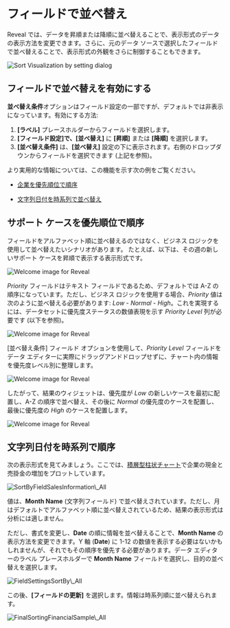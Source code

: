 # フィールドで並べ替え

Reveal では、データを昇順または降順に並べ替えることで、表示形式のデータの表示方法を変更できます。さらに、元のデータ ソースで選択したフィールドで並べ替えることで、表示形式の外観をさらに制御することもできます。

<img src="images/sort-visualization-by-field.png" alt="Sort Visualization by setting dialog" class="responsive-img"/>

## フィールドで並べ替えを有効にする 

**並べ替え条件**オプションはフィールド設定の一部ですが、デフォルトでは非表示になっています。有効にする方法:

1. **[ラベル]** プレースホルダーからフィールドを選択します。
2. **[フィールド設定]**で、**[並べ替え]** に **[昇順]** または **[降順]** を選択します。
3. **[並べ替え条件]** は、**[並べ替え]** 設定の下に表示されます。右側のドロップダウンからフィールドを選択できます (上記を参照)。

より実用的な情報については、この機能を示す次の例をご覧ください。

  - [企業を優先順位で順序](#by-priority)

  - [文字列日付を時系列で並べ替え](#string-date-chr-order)

<a name='by-priority'></a>
## サポート ケースを優先順位で順序

フィールドをアルファベット順に並べ替えるのではなく、ビジネス ロジックを使用して並べ替えたいシナリオがあります。
たとえば、以下は、その週の新しいサポート ケースを昇順で表示する表示形式です。

<img src="images/RevenueCompanyFilterSample_All.png" alt="Welcome image for Reveal" class="responsive-img"/>

_Priority_ フィールドはテキスト フィールドであるため、デフォルトでは A-Z の順序になっています。ただし、ビジネス ロジックを使用する場合、_Priority_ 値は次のように並べ替える必要があります: _Low_ - _Normal_ - _High_。これを実現するには、データセットに優先度ステータスの数値表現を示す _Priority Level_ 列が必要です (以下を参照)。

<img src="images/RevenueCompanyPriority_All.png" alt="Welcome image for Reveal" class="responsive-img"/>

[並べ替え条件] フィールド オプションを使用して、*Priority Level* フィールドをデータ エディターに実際にドラッグアンドドロップせずに、チャート内の情報を優先度レベル別に整理します。

<img src="images/ForecastPriorityLevel_All.png" alt="Welcome image for Reveal" class="responsive-img"/>

したがって、結果のウィジェットは、優先度が *Low* の新しいケースを最初に配置し、A-Z の順序で並べ替え、その後に *Normal* の優先度のケースを配置し、最後に優先度の *High* のケースを配置します。

<img src="images/ForecastSortByFieldFinal_All.png" alt="Welcome image for Reveal" class="responsive-img"/>  

<a name='string-date-chr-order'></a>
## 文字列日付を時系列で順序

次の表示形式を見てみましょう。ここでは、[積層型柱状チャート](~/jp/visualization-tutorials/stacked-charts.html#create-stacked-chart)で企業の現金と売掛金の増加をプロットしています。

<img src="images/SortByFieldSalesInformation_All.png" alt="SortByFieldSalesInformation\_All" class="responsive-img"/>

値は、**Month Name** (文字列フィールド) で並べ替えされています。ただし、月はデフォルトでアルファベット順に並べ替えされているため、結果の表示形式は分析には適しません。

ただし、書式を変更し、**Date** の順に情報を並べ替えることで、**Month Name** の表示方法を変更できます。Y 軸 (**Date**) に 1-12 の数値を表示する必要はないかもしれませんが、それでもその順序を優先する必要があります。データ エディターのラベル プレースホルダーで **Month Name** フィールドを選択し、目的の並べ替えを選択します。

<img src="images/FieldSettingsSortBy_All.png" alt="FieldSettingsSortBy\_All" class="responsive-img"/>

この後、**[フィールドの更新]** を選択します。情報は時系列順に並べ替えられます。

<img src="images/FinalSortingFinancialSample_All.png" alt="FinalSortingFinancialSample\_All" class="responsive-img"/>

